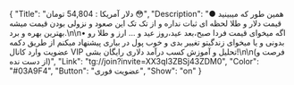 {
"Title": "دلار آمریکا  : 54,804 تومان 😳",
"Description": "● همین طور که میبینید قیمت دلار و طلا لحظه ای ثبات نداره و از تک تک این صعود و نزولی بودن قیمت میشه بهترین بهره و برد.\n\n• اگه میخوای قیمت فردا صبح،بعد عید،روز عید و ... ارز و طلا رو بدونی و یا میخوای زندگیتو تغییر بدی و خوب پول در بیاری پیشنهاد میکنم از طریق دکمه عضویت وارد کانال VIP تحلیل و آموزش کسب درآمد دلاری رایگان بشی!\n\n(فرصت و از دست نده)",
"Link": "tg://join?invite=XX3qI3ZBSj43ZDM0",
"Color": "#03A9F4",
"Button": "عضویت فوری",
"Show": "on"
}

